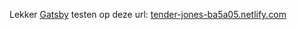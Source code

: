 Lekker <a href="https://github.com/gatsbyjs/gatsby" target="_blank">Gatsby</a> testen op deze url: <a href="https://tender-jones-ba5a05.netlify.com">tender-jones-ba5a05.netlify.com</a>